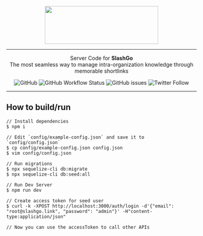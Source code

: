 <p align="center">
<img src="https://user-images.githubusercontent.com/408863/195614525-f92a65ad-e380-407d-b6c0-4ecea8763b96.png" data-canonical-src="https://user-images.githubusercontent.com/408863/195614525-f92a65ad-e380-407d-b6c0-4ecea8763b96.png" width="300" height="100" />

---

<p align="center">Server Code for <b>SlashGo</b>
<br/>
The most seamless way to manage intra-organization knowledge through memorable shortlinks</p>
</p>

<p align="center">
<img alt="GitHub" src="https://img.shields.io/github/license/Slash-Go/SlashGoServer">
<img alt="GitHub Workflow Status" src="https://img.shields.io/github/workflow/status/Slash-Go/SlashGoServer/Node.js%20CI">  
<img alt="GitHub issues" src="https://img.shields.io/github/issues/Slash-Go/SlashGoServer">
<img alt="Twitter Follow" src="https://img.shields.io/twitter/follow/SlashGoApp">
</p>

---

## How to build/run

```
// Install dependencies
$ npm i

// Edit `config/example-config.json` and save it to `config/config.json`
$ cp config/example-config.json config.json
$ vim config/config.json

// Run migrations
$ npx sequelize-cli db:migrate
$ npx sequelize-cli db:seed:all

// Run Dev Server
$ npm run dev

// Create access token for seed user
$ curl -k -XPOST http://localhost:3000/auth/login -d'{"email": "root@slashgo.link", "password": "admin"}' -H"content-type:application/json"

// Now you can use the accessToken to call other APIs
```
